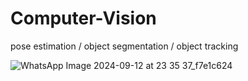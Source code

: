 # Computer-Vision
pose estimation / object segmentation / object tracking

![WhatsApp Image 2024-09-12 at 23 35 37_f7e1c624](https://github.com/user-attachments/assets/882ba8fb-c57f-470c-9bc7-848dd1a26980)


